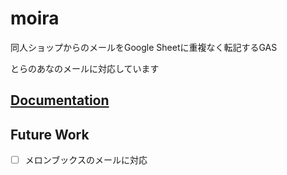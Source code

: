 # moira
同人ショップからのメールをGoogle Sheetに重複なく転記するGAS

とらのあなのメールに対応しています

## [Documentation](https://scrapbox.io/kadoyau/moira)

## Future Work
- [ ] メロンブックスのメールに対応
